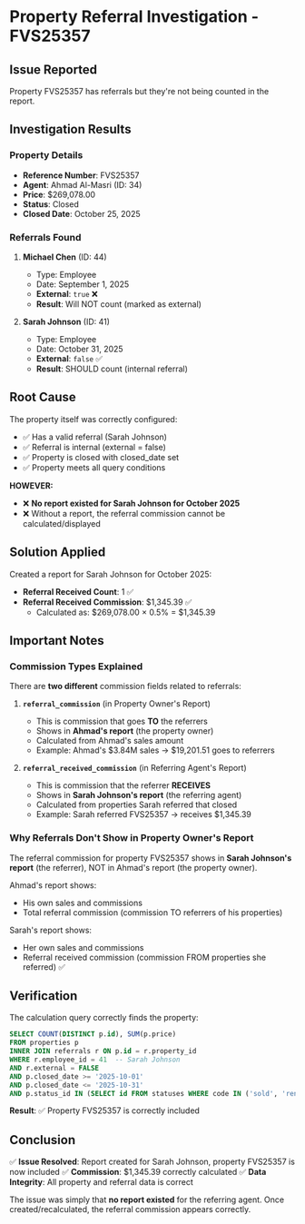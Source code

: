 # Property Referral Investigation - FVS25357

## Issue Reported
Property FVS25357 has referrals but they're not being counted in the report.

## Investigation Results

### Property Details
- **Reference Number**: FVS25357
- **Agent**: Ahmad Al-Masri (ID: 34)
- **Price**: $269,078.00
- **Status**: Closed
- **Closed Date**: October 25, 2025

### Referrals Found
1. **Michael Chen** (ID: 44)
   - Type: Employee
   - Date: September 1, 2025
   - **External**: `true` ❌
   - **Result**: Will NOT count (marked as external)

2. **Sarah Johnson** (ID: 41)
   - Type: Employee
   - Date: October 31, 2025
   - **External**: `false` ✅
   - **Result**: SHOULD count (internal referral)

## Root Cause

The property itself was correctly configured:
- ✅ Has a valid referral (Sarah Johnson)
- ✅ Referral is internal (external = false)
- ✅ Property is closed with closed_date set
- ✅ Property meets all query conditions

**HOWEVER:**
- ❌ **No report existed for Sarah Johnson for October 2025**
- ❌ Without a report, the referral commission cannot be calculated/displayed

## Solution Applied

Created a report for Sarah Johnson for October 2025:
- **Referral Received Count**: 1 ✅
- **Referral Received Commission**: $1,345.39 ✅
  - Calculated as: $269,078.00 × 0.5% = $1,345.39

## Important Notes

### Commission Types Explained

There are **two different** commission fields related to referrals:

1. **`referral_commission`** (in Property Owner's Report)
   - This is commission that goes **TO** the referrers
   - Shows in **Ahmad's report** (the property owner)
   - Calculated from Ahmad's sales amount
   - Example: Ahmad's $3.84M sales → $19,201.51 goes to referrers

2. **`referral_received_commission`** (in Referring Agent's Report)
   - This is commission that the referrer **RECEIVES**
   - Shows in **Sarah Johnson's report** (the referring agent)
   - Calculated from properties Sarah referred that closed
   - Example: Sarah referred FVS25357 → receives $1,345.39

### Why Referrals Don't Show in Property Owner's Report

The referral commission for property FVS25357 shows in **Sarah Johnson's report** (the referrer), NOT in Ahmad's report (the property owner).

Ahmad's report shows:
- His own sales and commissions
- Total referral commission (commission TO referrers of his properties)

Sarah's report shows:
- Her own sales and commissions
- Referral received commission (commission FROM properties she referred) ✅

## Verification

The calculation query correctly finds the property:
```sql
SELECT COUNT(DISTINCT p.id), SUM(p.price)
FROM properties p
INNER JOIN referrals r ON p.id = r.property_id
WHERE r.employee_id = 41  -- Sarah Johnson
AND r.external = FALSE
AND p.closed_date >= '2025-10-01'
AND p.closed_date <= '2025-10-31'
AND p.status_id IN (SELECT id FROM statuses WHERE code IN ('sold', 'rented', 'closed'))
```

**Result**: ✅ Property FVS25357 is correctly included

## Conclusion

✅ **Issue Resolved**: Report created for Sarah Johnson, property FVS25357 is now included
✅ **Commission**: $1,345.39 correctly calculated
✅ **Data Integrity**: All property and referral data is correct

The issue was simply that **no report existed** for the referring agent. Once created/recalculated, the referral commission appears correctly.

